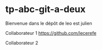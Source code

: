 # tp-abc-git-a-deux

Bienvenue dans le dépôt de leo est julien

Collaborateur 1 https://github.com/lecerefe

Collaborateur 2